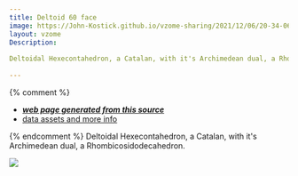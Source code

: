 ```yaml
---
title: Deltoid 60 face
image: https://John-Kostick.github.io/vzome-sharing/2021/12/06/20-34-06-Deltoid 60 face/Deltoid 60 face.png
layout: vzome
Description:
  
Deltoidal Hexecontahedron, a Catalan, with it's Archimedean dual, a Rhombicosidodecahedron.
  
---
```

  

{% comment %}
 - [***web page generated from this source***][post]
 - [data assets and more info][github]

[post]: <https://John-Kostick.github.io/vzome-sharing/2021/12/06/Deltoid 60 face-20-34-06.html>
[github]: <https://github.com/John-Kostick/vzome-sharing/tree/main/2021/12/06/20-34-06-Deltoid 60 face/>
{% endcomment %}
Deltoidal Hexecontahedron, a Catalan, with it's Archimedean dual, a Rhombicosidodecahedron.


<vzome-viewer style="width: 100%; height: 100vh;"
       src="https://John-Kostick.github.io/vzome-sharing/2021/12/06/20-34-06-Deltoid 60 face/Deltoid 60 face.vZome" >
  <img src="https://John-Kostick.github.io/vzome-sharing/2021/12/06/20-34-06-Deltoid 60 face/Deltoid 60 face.png" />
</vzome-viewer>
